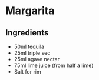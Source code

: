 # Margarita

## Ingredients

- 50ml tequila
- 25ml triple sec
- 25ml agave nectar
- 75ml lime juice (from half a lime)
- Salt for rim

